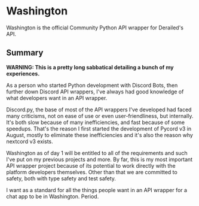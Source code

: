 # Washington 

Washington is the official Community Python API wrapper for Derailed's API.

## Summary 

**WARNING: This is a pretty long sabbatical detailing a bunch of my experiences.**

As a person who started Python development with Discord Bots, then further down Discord API wrappers, I've always had good knowledge of what developers want in an API wrapper.

Discord.py, the base of most of the API wrappers I've developed had faced many criticisms, not on ease of use or even user-friendliness, but internally.
It's both slow because of many inefficiencies, and fast because of some speedups.
That's the reason I first started the development of Pycord v3 in August, mostly to eliminate these inefficiencies and it's also the reason why nextcord v3 exists.

Washington as of day 1 will be entitled to all of the requirements and such I've put on my previous projects and more. By far, this is my most important API wrapper project because of its potential to work directly with the platform developers themselves.
Other than that we are committed to safety, both with type safety and test safety.

I want as a standard for all the things people want in an API wrapper for a chat app to be in Washington. Period.
